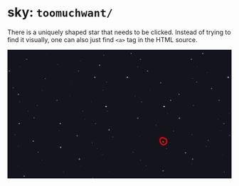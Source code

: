# sky: `toomuchwant/`

There is a uniquely shaped star that needs to be clicked. Instead of trying
to find it visually, one can also just find `<a>` tag in the HTML source.

![Puzzle Screenshot](images/02_sky.png)
